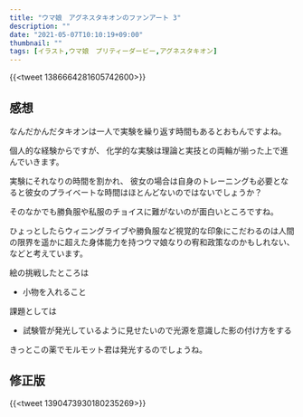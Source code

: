 ```yaml
---
title: "ウマ娘　アグネスタキオンのファンアート 3"
description: ""
date: "2021-05-07T10:10:19+09:00"
thumbnail: ""
tags: [イラスト,ウマ娘　プリティーダービー,アグネスタキオン]
---
```

{{<tweet 1386664281605742600>}}


## 感想
なんだかんだタキオンは一人で実験を繰り返す時間もあるとおもんですよね。

個人的な経験からですが、
化学的な実験は理論と実技との両輪が揃った上で進んでいきます。

実験にそれなりの時間を割かれ、
彼女の場合は自身のトレーニングも必要となると彼女のプライベートな時間はほとんどないのではないでしょうか？

そのなかでも勝負服や私服のチョイスに難がないのが面白いところですね。

ひょっとしたらウィニングライブや勝負服など視覚的な印象にこだわるのは人間の限界を遥かに超えた身体能力を持つウマ娘なりの宥和政策なのかもしれない、などと考えています。

絵の挑戦したところは

- 小物を入れること

課題としては

- 試験管が発光しているように見せたいので光源を意識した影の付け方をする

きっとこの薬でモルモット君は発光するのでしょうね。

## 修正版

{{<tweet 1390473930180235269>}}
